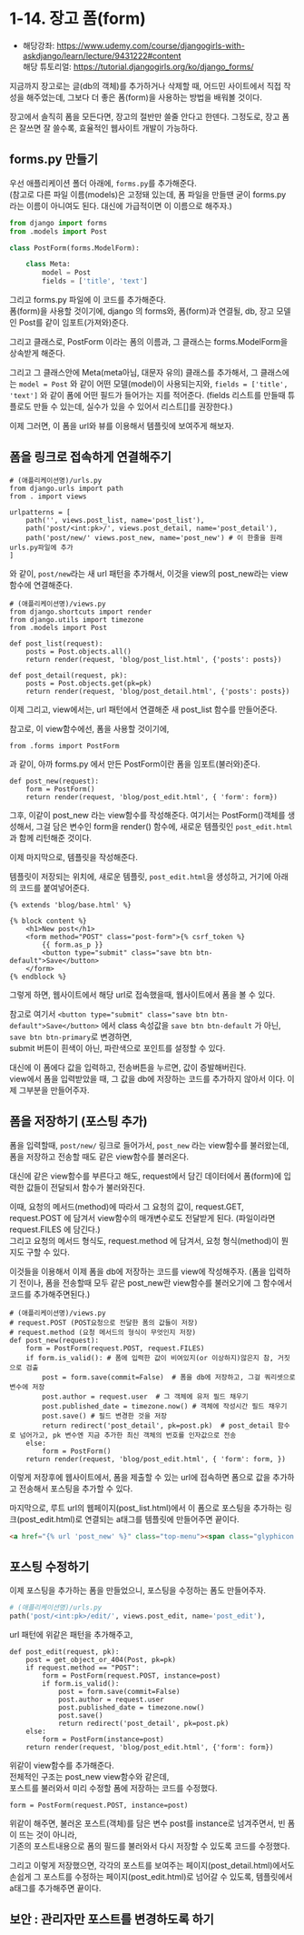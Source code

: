 # 1-14. 장고 폼(form)
- 해당강좌: https://www.udemy.com/course/djangogirls-with-askdjango/learn/lecture/9431222#content  
해당 튜토리얼: https://tutorial.djangogirls.org/ko/django_forms/

지금까지 장고로는 글(db의 객체)를 추가하거나 삭제할 때, 어드민 사이트에서 직접 작성을 해주었는데, 그보다 더 좋은 폼(form)을 사용하는 방법을 배워볼 것이다.

장고에서 솔직히 폼을 모든다면, 장고의 절반만 쓸줄 안다고 한덴다. 그정도로, 장고 폼은 잘쓰면 잘 쓸수록, 효율적인 웹사이트 개발이 가능하다.

## forms.py 만들기

우선 애플리케이션 폴더 아래에, ```forms.py```를 추가해준다.   
(참고로 다른 파일 이름(models)은 고정돼 있는데, 폼 파일을 만들땐 굳이 forms.py 라는 이름이 아니여도 된다. 대신에 가급적이면 이 이름으로 해주자.)

```python
from django import forms
from .models import Post

class PostForm(forms.ModelForm):

    class Meta:
        model = Post
        fields = ['title', 'text']
```
그리고 forms.py 파일에 이 코드를 추가해준다.  
폼(form)을 사용할 것이기에, django 의 forms와, 폼(form)과 연결될, db, 장고 모델인 Post를 같이 임포트(가져와)준다.

그리고 클래스로, PostForm 이라는 폼의 이름과, 그 클래스는 forms.ModelForm을 상속받게 해준다.

그리고 그 클래스안에 Meta(meta아님, 대문자 유의) 클래스를 추가해서, 그 클래스에는 ```model = Post``` 와 같이 어떤 모델(model)이 사용되는지와, ```fields = ['title', 'text']``` 와 같이 폼에 어떤 필드가 들어가는 지를 적어준다. (fields 리스트를 만들때 튜플로도 만들 수 있는데, 실수가 있을 수 있어서 리스트[]를 권장한다.)

이제 그러면, 이 폼을 url와 뷰를 이용해서 템플릿에 보여주게 해보자.

## 폼을 링크로 접속하게 연결해주기

```py3
# (애플리케이션명)/urls.py
from django.urls import path
from . import views

urlpatterns = [
    path('', views.post_list, name='post_list'),
    path('post/<int:pk>/', views.post_detail, name='post_detail'),
    path('post/new/' views.post_new, name='post_new') # 이 한줄을 원래 urls.py파일에 추가
]
```
와 같이, ```post/new```라는 새 url 패턴을 추가해서, 이것을 view의 post_new라는 view함수에 연결해준다.


```py3
# (애플리케이션명)/views.py
from django.shortcuts import render
from django.utils import timezone
from .models import Post

def post_list(request):
    posts = Post.objects.all()
    return render(request, 'blog/post_list.html', {'posts': posts})

def post_detail(request, pk):
    posts = Post.objects.get(pk=pk)
    return render(request, 'blog/post_detail.html', {'posts': posts})
```
이제 그리고, view에서는, url 패턴에서 연결해준 새 post_list 함수를 만들어준다.

참고로, 이 view함수에선, 폼을 사용할 것이기에, 
```py3
from .forms import PostForm
```
과 같이, 아까 forms.py 에서 만든 PostForm이란 폼을 임포트(불러와)준다.

```py3
def post_new(request):
    form = PostForm()
    return render(request, 'blog/post_edit.html', { 'form': form})
```
그후, 이같이 post_new 라는 view함수를 작성해준다. 여기서는 PostForm()객체를 생성해서, 그걸 담은 변수인 form을 render() 함수에, 새로운 템플릿인 ```post_edit.html```과 함께 리턴해준 것이다.

이제 마지막으로, 템플릿을 작성해준다.

템플릿이 저장되는 위치에, 새로운 템플릿, ```post_edit.html```을 생성하고, 거기에 아래의 코드를 붙여넣어준다.

```py3
{% extends 'blog/base.html' %}

{% block content %}
    <h1>New post</h1>
    <form method="POST" class="post-form">{% csrf_token %}
        {{ form.as_p }}
        <button type="submit" class="save btn btn-default">Save</button>
    </form>
{% endblock %}
```
그렇게 하면, 웹사이트에서 해당 url로 접속했을때, 웹사이트에서 폼을 볼 수 있다.

참고로 여기서 ```<button type="submit" class="save btn btn-default">Save</button>``` 에서 class 속성값을 ```save btn btn-default``` 가 아닌, ```save btn btn-primary```로 변경하면,  
submit 버튼이 흰색이 아닌, 파란색으로 포인트를 설정할 수 있다.

대신에 이 폼에다 값을 입력하고, 전송버튼을 누르면, 값이 증발해버린다.  
view에서 폼을 입력받았을 때, 그 값을 db에 저장하는 코드를 추가하지 않아서 이다. 이제 그부분을 만들어주자.

## 폼을 저장하기 (포스팅 추가)

폼을 입력할때, ```post/new/``` 링크로 들어가서, ```post_new``` 라는 view함수를 불러왔는데, 폼을 저장하고 전송할 때도 같은 view함수를 불러온다.

대신에 같은 view함수를 부른다고 해도, request에서 담긴 데이터에서 폼(form)에 입력한 값들이 전달되서 함수가 불러와진다.

이때, 요청의 메서드(method)에 따라서 그 요청의 값이, request.GET, request.POST 에 담겨서 view함수의 매개변수로도 전달받게 된다. (파일이라면 request.FILES 에 담긴다.)  
그리고 요청의 메서드 형식도, request.method 에 담겨서, 요청 형식(method)이 뭔지도 구할 수 있다. 

이것들을 이용해서 이제 폼을 db에 저장하는 코드를 view에 작성해주자. (폼을 입력하기 전이나, 폼을 전송할때 모두 같은 post_new란 view함수를 불러오기에 그 함수에서 코드를 추가해주면된다.)

```py3
# (애플리케이션명)/views.py
# request.POST (POST요청으로 전달한 폼의 값들이 저장)
# request.method (요청 메서드의 형식이 무엇인지 저장)
def post_new(request):
    form = PostForm(request.POST, request.FILES)
    if form.is_valid(): # 폼에 입력한 값이 비여있지(or 이상하지)않은지 참, 거짓으로 검출
        post = form.save(commit=False)  # 폼을 db에 저장하고, 그걸 쿼리셋으로 변수에 저장
        post.author = request.user  # 그 객체에 유저 필드 채우기
        post.published_date = timezone.now() # 객체에 작성시간 필드 채우기
        post.save() # 필드 변경한 것을 저장
        return redirect('post_detail', pk=post.pk)  # post_detail 함수로 넘어가고, pk 변수엔 지금 추가한 최신 객체의 번호를 인자값으로 전송
    else:
        form = PostForm()
    return render(request, 'blog/post_edit.html', { 'form': form, })
```
이렇게 저장후에 웹사이트에서, 폼을 제출할 수 있는 url에 접속하면 폼으로 값을 추가하고 전송해서 포스팅을 추가할 수 있다.

마지막으로, 루트 url의 웹페이지(post_list.html)에서 이 폼으로 포스팅을 추가하는 링크(post_edit.html)로 연결되는 a태그를 템플릿에 만들어주면 끝이다.
```html
<a href="{% url 'post_new' %}" class="top-menu"><span class="glyphicon glyphicon-plus"></span></a>
```

## 포스팅 수정하기

이제 포스팅을 추가하는 폼을 만들었으니, 포스팅을 수정하는 폼도 만들어주자.
```python
# (애플리케이션명)/urls.py
path('post/<int:pk>/edit/', views.post_edit, name='post_edit'),
```
url 패턴에 위같은 패턴을 추가해주고, 

```py3
def post_edit(request, pk):
    post = get_object_or_404(Post, pk=pk)
    if request.method == "POST":
        form = PostForm(request.POST, instance=post)
        if form.is_valid():
            post = form.save(commit=False)
            post.author = request.user
            post.published_date = timezone.now()
            post.save()
            return redirect('post_detail', pk=post.pk)
    else:
        form = PostForm(instance=post)
    return render(request, 'blog/post_edit.html', {'form': form})
```
위같이 view함수를 추가해준다.   
전체적인 구조는 post_new view함수와 같은데,  
포스트를 불러와서 미리 수정할 폼에 저장하는 코드를 수정했다.
```py3
form = PostForm(request.POST, instance=post)
```
위같이 해주면, 불러온 포스트(객체)를 담은 변수 post를 instance로 넘겨주면서, 빈 폼이 뜨는 것이 아니라,  
기존의 포스트내용으로 폼의 필드를 불러와서 다시 저장할 수 있도록 코드를 수정했다.

그리고 이렇게 저장했으면, 각각의 포스트를 보여주는 페이지(post_detail.html)에서도 손쉽게 그 포스트를 수정하는 페이지(post_edit.html)로 넘어갈 수 있도록, 템플릿에서 a태그를 추가해주면 끝이다.

## 보안 : 관리자만 포스트를 변경하도록 하기

